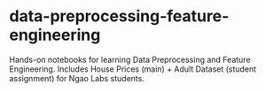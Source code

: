 # data-preprocessing-feature-engineering
Hands-on notebooks for learning Data Preprocessing and Feature Engineering. Includes House Prices (main) + Adult Dataset (student assignment) for Ngao Labs students.
